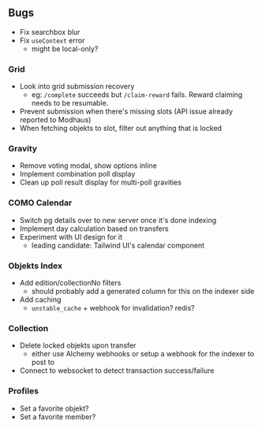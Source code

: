 ## Bugs

- Fix searchbox blur
- Fix `useContext` error
  - might be local-only?

### Grid

- Look into grid submission recovery
  - eg: `/complete` succeeds but `/claim-reward` fails. Reward claiming needs to be resumable.
- Prevent submission when there's missing slots (API issue already reported to Modhaus)
- When fetching objekts to slot, filter out anything that is locked

### Gravity

- Remove voting modal, show options inline
- Implement combination poll display
- Clean up poll result display for multi-poll gravities

### COMO Calendar

- Switch pg details over to new server once it's done indexing
- Implement day calculation based on transfers
- Experiment with UI design for it
  - leading candidate: Tailwind UI's calendar component

### Objekts Index

- Add edition/collectionNo filters
  - should probably add a generated column for this on the indexer side
- Add caching
  - `unstable_cache` + webhook for invalidation? redis?

### Collection

- Delete locked objekts upon transfer
  - either use Alchemy webhooks or setup a webhook for the indexer to post to
- Connect to websocket to detect transaction success/failure

### Profiles

- Set a favorite objekt?
- Set a favorite member?
